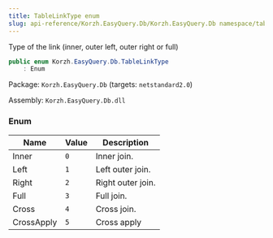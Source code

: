 ```yaml
---
title: TableLinkType enum
slug: api-reference/Korzh.EasyQuery.Db/Korzh.EasyQuery.Db namespace/tablelinktype-enum
---
```



Type of the link (inner, outer left, outer right or full)
```csharp
public enum Korzh.EasyQuery.Db.TableLinkType
    : Enum

```
Package: `Korzh.EasyQuery.Db` (targets: `netstandard2.0`)

Assembly: `Korzh.EasyQuery.Db.dll`

### Enum

| Name | Value | Description | 
| --- | --- | --- | 
| Inner | `0` | Inner join. | 
| Left | `1` | Left outer join. | 
| Right | `2` | Right outer join. | 
| Full | `3` | Full join. | 
| Cross | `4` | Cross join. | 
| CrossApply | `5` | Cross apply |